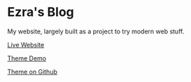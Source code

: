 Ezra's Blog
====

My website, largely built as a project to try modern web stuff.

[Live Website](http://www.ezrasavard.com)

[Theme Demo](http://www.ezrasavard.com/israhdemo)

[Theme on Github](http://www.github.com/ezrasavard/israh-jekyll-theme)